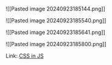![[Pasted image 20240923185144.png]]

![[Pasted image 20240923185540.png]]

![[Pasted image 20240923185641.png]]

![[Pasted image 20240923185800.png]]

Link: [CSS in JS](https://docs.google.com/presentation/d/1MhqVH0ieg8ILsQVTY-HJFzuDFyIHiTF2zmPu9QZbmxU/edit#slide=id.g8565c632f8_0_0)

